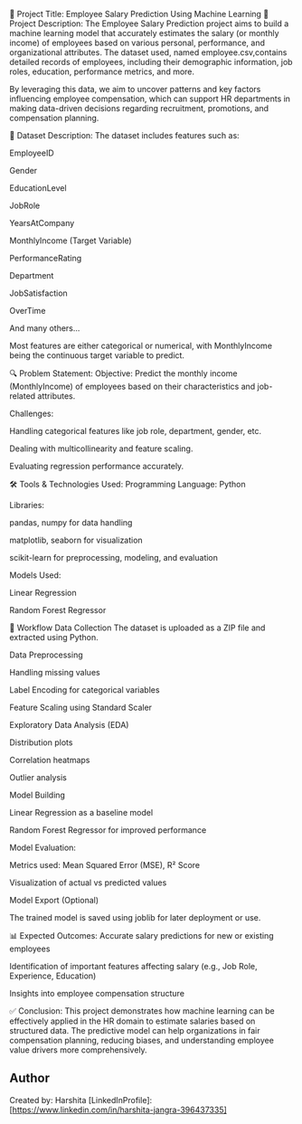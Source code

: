 📘 Project Title: 
Employee Salary Prediction Using Machine Learning
📌 Project Description:
The Employee Salary Prediction project aims to build a machine learning model that accurately estimates the salary (or monthly income) of employees based on various personal, performance, and organizational attributes. The dataset used, named employee.csv,contains detailed records of employees, including their demographic information, job roles, education, performance metrics, and more.

By leveraging this data, we aim to uncover patterns and key factors influencing employee compensation, which can support HR departments in making data-driven decisions regarding recruitment, promotions, and compensation planning.

📂 Dataset Description:
The dataset includes features such as:

EmployeeID

Gender

EducationLevel

JobRole

YearsAtCompany

MonthlyIncome (Target Variable)

PerformanceRating

Department

JobSatisfaction

OverTime

And many others...

Most features are either categorical or numerical, with MonthlyIncome being the continuous target variable to predict.

🔍 Problem Statement:
Objective: Predict the monthly income (MonthlyIncome) of employees based on their characteristics and job-related attributes.

Challenges:

Handling categorical features like job role, department, gender, etc.

Dealing with multicollinearity and feature scaling.

Evaluating regression performance accurately.

🛠️ Tools & Technologies Used:
Programming Language: Python

Libraries:

pandas, numpy for data handling

matplotlib, seaborn for visualization

scikit-learn for preprocessing, modeling, and evaluation

Models Used:

Linear Regression

Random Forest Regressor

🚀 Workflow
Data Collection
The dataset is uploaded as a ZIP file and extracted using Python.

Data Preprocessing

Handling missing values

Label Encoding for categorical variables

Feature Scaling using Standard Scaler

Exploratory Data Analysis (EDA)

Distribution plots

Correlation heatmaps

Outlier analysis

Model Building

Linear Regression as a baseline model

Random Forest Regressor for improved performance

Model Evaluation:

Metrics used: Mean Squared Error (MSE), R² Score

Visualization of actual vs predicted values

Model Export (Optional)

The trained model is saved using joblib for later deployment or use.

📊 Expected Outcomes:
Accurate salary predictions for new or existing employees

Identification of important features affecting salary (e.g., Job Role, Experience, Education)

Insights into employee compensation structure

✅ Conclusion:
This project demonstrates how machine learning can be effectively applied in the HR domain to estimate salaries based on structured data. The predictive model can help organizations in fair compensation planning, reducing biases, and understanding employee value drivers more comprehensively.
## Author

Created by: Harshita 
[LinkedInProfile]:[https://www.linkedin.com/in/harshita-jangra-396437335]



